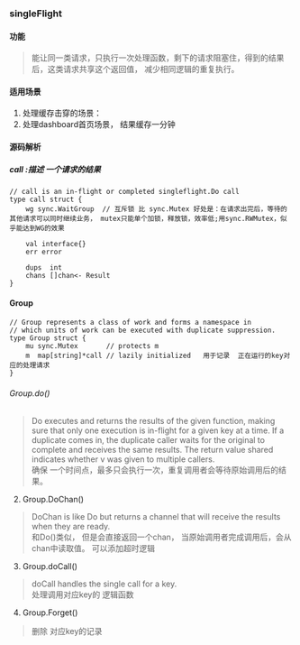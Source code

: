 ### singleFlight
#### 功能
> 能让同一类请求，只执行一次处理函数，剩下的请求阻塞住，得到的结果后，这类请求共享这个返回值， 减少相同逻辑的重复执行。
#### 适用场景
1. 处理缓存击穿的场景：
2. 处理dashboard首页场景， 结果缓存一分钟
#### 源码解析
##### call :描述 一个请求的结果
```golang
// call is an in-flight or completed singleflight.Do call
type call struct {
	wg sync.WaitGroup  // 互斥锁 比 sync.Mutex 好处是：在请求出完后，等待的其他请求可以同时继续业务， mutex只能单个加锁，释放锁，效率低;用sync.RWMutex，似乎能达到WG的效果

	val interface{}
	err error

	dups  int
	chans []chan<- Result
}

```
#### Group
``` golang
// Group represents a class of work and forms a namespace in
// which units of work can be executed with duplicate suppression.
type Group struct {
	mu sync.Mutex       // protects m
	m  map[string]*call // lazily initialized   用于记录  正在运行的key对应的处理请求
}
```
######  Group.do() 
> Do executes and returns the results of the given function, making sure that only one execution is in-flight for a given key at a time. If a duplicate comes in, the duplicate caller waits for the original to complete and receives the same results. The return value shared indicates whether v was given to multiple callers.  
 确保 一个时间点，最多只会执行一次，重复调用者会等待原始调用后的结果。

2. Group.DoChan()
> DoChan is like Do but returns a channel that will receive the results when they are ready.   
 和Do()类似， 但是会直接返回一个chan， 当原始调用者完成调用后，会从chan中读取值。 可以添加超时逻辑

3. Group.doCall()
> doCall handles the single call for a key.   
处理调用对应key的 逻辑函数
4. Group.Forget() 
> 删除 对应key的记录